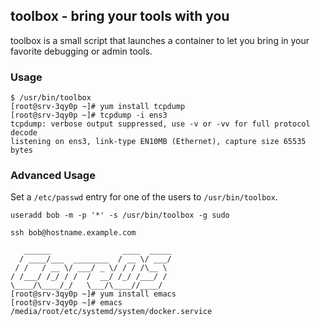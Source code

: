 ## toolbox - bring your tools with you

toolbox is a small script that launches a container to let you bring in your favorite debugging or admin tools.

### Usage

```
$ /usr/bin/toolbox
[root@srv-3qy0p ~]# yum install tcpdump
[root@srv-3qy0p ~]# tcpdump -i ens3
tcpdump: verbose output suppressed, use -v or -vv for full protocol decode
listening on ens3, link-type EN10MB (Ethernet), capture size 65535 bytes
```

### Advanced Usage

Set a `/etc/passwd` entry for one of the users to `/usr/bin/toolbox`.

```
useradd bob -m -p '*' -s /usr/bin/toolbox -g sudo
```

```
ssh bob@hostname.example.com

   ______                ____  _____
  / ____/___  ________  / __ \/ ___/
 / /   / __ \/ ___/ _ \/ / / /\__ \
/ /___/ /_/ / /  /  __/ /_/ /___/ /
\____/\____/_/   \___/\____//____/
[root@srv-3qy0p ~]# yum install emacs
[root@srv-3qy0p ~]# emacs /media/root/etc/systemd/system/docker.service
```
